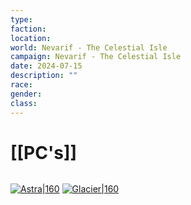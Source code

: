 ```yaml
---
type: 
faction: 
location: 
world: Nevarif - The Celestial Isle
campaign: Nevarif - The Celestial Isle
date: 2024-07-15
description: ""
race: 
gender: 
class: 
---
```

# [[PC's]]

```statblock

```
[![Astra|160](https://www.dndbeyond.com/avatars/39554/979/1581111423-117462931.jpeg?width=150&height=150&fit=crop&quality=95&auto=webp)](https://www.dndbeyond.com/characters/117462931) [![Glacier|160](https://www.dndbeyond.com/avatars/40207/914/1581111423-118375931.jpeg?width=150&height=150&fit=crop&quality=95&auto=webp)](https://www.dndbeyond.com/characters/118375931/ZUXEP7)




